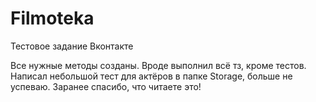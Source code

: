 # Filmoteka
Тестовое задание Вконтакте

Все нужные методы созданы. Вроде выполнил всё тз, кроме тестов. Написал небольшой тест для актёров в папке Storage, больше не успеваю.
Заранее спасибо, что читаете это!
